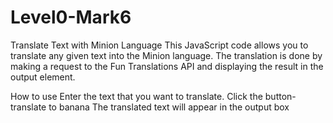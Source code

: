 # Level0-Mark6
Translate Text with Minion Language
This JavaScript code allows you to translate any given text into the Minion language. The translation is done by making a request to the Fun Translations API and displaying the result in the output element.

How to use
Enter the text that you want to translate.
Click the button- translate to banana
The translated text will appear in the output box
